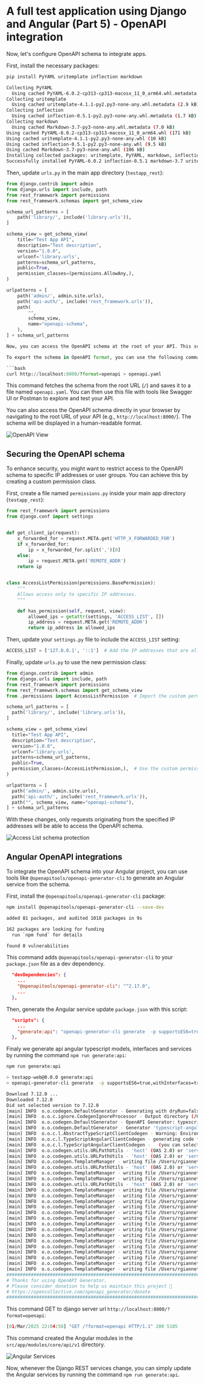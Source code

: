 # A full test application using Django and Angular (Part 5) - OpenAPI integration

Now, let's configure OpenAPI schema to integrate apps.

First, install the necessary packages:

```bash
pip install PyYAML uritemplate inflection markdown

Collecting PyYAML
  Using cached PyYAML-6.0.2-cp313-cp313-macosx_11_0_arm64.whl.metadata (2.1 kB)
Collecting uritemplate
  Using cached uritemplate-4.1.1-py2.py3-none-any.whl.metadata (2.9 kB)
Collecting inflection
  Using cached inflection-0.5.1-py2.py3-none-any.whl.metadata (1.7 kB)
Collecting markdown
  Using cached Markdown-3.7-py3-none-any.whl.metadata (7.0 kB)
Using cached PyYAML-6.0.2-cp313-cp313-macosx_11_0_arm64.whl (171 kB)
Using cached uritemplate-4.1.1-py2.py3-none-any.whl (10 kB)
Using cached inflection-0.5.1-py2.py3-none-any.whl (9.5 kB)
Using cached Markdown-3.7-py3-none-any.whl (106 kB)
Installing collected packages: uritemplate, PyYAML, markdown, inflection
Successfully installed PyYAML-6.0.2 inflection-0.5.1 markdown-3.7 uritemplate-4.1.1
```

Then, update `urls.py` in the main app directory (`testapp_rest`):

````python
from django.contrib import admin
from django.urls import include, path
from rest_framework import permissions
from rest_framework.schemas import get_schema_view

schema_url_patterns = [
    path('library/', include('library.urls')),
]

schema_view = get_schema_view(
    title="Test App API",
    description="Test description",
    version="1.0.0",
    urlconf='library.urls',
    patterns=schema_url_patterns,
    public=True,
    permission_classes=(permissions.AllowAny,),
)

urlpatterns = [
    path('admin/', admin.site.urls),
    path('api-auth/', include('rest_framework.urls')),
    path(
        "",
        schema_view,
        name="openapi-schema",
    ),
] + schema_url_patterns

Now, you can access the OpenAPI schema at the root of your API. This schema describes all available endpoints and data structures.

To export the schema in OpenAPI format, you can use the following command:

```bash
curl http://localhost:8000/?format=openapi > openapi.yaml
````

This command fetches the schema from the root URL (`/`) and saves it to a file named `openapi.yaml`. You can then use this file with tools like Swagger UI or Postman to explore and test your API.

You can also access the OpenAPI schema directly in your browser by navigating to the root URL of your API (e.g., `http://localhost:8000/`). The schema will be displayed in a human-readable format.

![OpenAPI View](/docs/images/part5_1.png)

## Securing the OpenAPI schema

To enhance security, you might want to restrict access to the OpenAPI schema to specific IP addresses or user groups. You can achieve this by creating a custom permission class.

First, create a file named `permissions.py` inside your main app directory (`testapp_rest`):

```python
from rest_framework import permissions
from django.conf import settings


def get_client_ip(request):
    x_forwarded_for = request.META.get('HTTP_X_FORWARDED_FOR')
    if x_forwarded_for:
        ip = x_forwarded_for.split(',')[0]
    else:
        ip = request.META.get('REMOTE_ADDR')
    return ip


class AccessListPermission(permissions.BasePermission):
    """
    Allows access only to specific IP addresses.
    """

    def has_permission(self, request, view):
        allowed_ips = getattr(settings, 'ACCESS_LIST', [])
        ip_address = request.META.get('REMOTE_ADDR')
        return ip_address in allowed_ips
```

Then, update your `settings.py` file to include the `ACCESS_LIST` setting:

```python
ACCESS_LIST = ['127.0.0.1', '::1']  # Add the IP addresses that are allowed to access the schema
```

Finally, update `urls.py` to use the new permission class:

```python
from django.contrib import admin
from django.urls import include, path
from rest_framework import permissions
from rest_framework.schemas import get_schema_view
from .permissions import AccessListPermission  # Import the custom permission

schema_url_patterns = [
  path('library/', include('library.urls')),
]

schema_view = get_schema_view(
  title="Test App API",
  description="Test description",
  version="1.0.0",
  urlconf='library.urls',
  patterns=schema_url_patterns,
  public=True,
  permission_classes=(AccessListPermission,),  # Use the custom permission
)

urlpatterns = [
  path('admin/', admin.site.urls),
  path('api-auth/', include('rest_framework.urls')),
  path("", schema_view, name="openapi-schema"),
] + schema_url_patterns
```

With these changes, only requests originating from the specified IP addresses will be able to access the OpenAPI schema.

![Access List schema protection](/docs/images/part5_2.png)

## Angular OpenAPI integrations

To integrate the OpenAPI schema into your Angular project, you can use tools like `@openapitools/openapi-generator-cli` to generate an Angular service from the schema.

First, install the `@openapitools/openapi-generator-cli` package:

```bash
npm install @openapitools/openapi-generator-cli --save-dev

added 81 packages, and audited 1018 packages in 9s

162 packages are looking for funding
  run `npm fund` for details

found 0 vulnerabilities
```

This command adds `@openapitools/openapi-generator-cli` to your `package.json` file as a dev dependency.

```json
  "devDependencies": {
    ...
    "@openapitools/openapi-generator-cli": "^2.17.0",
    ...
  },
```

Then, generate the Angular service update `package.json` with this script:

```json
  "scripts": {
    ...
    "generate:api": "openapi-generator-cli generate  -p supportsES6=true,withInterfaces=true,useSingleRequestParameter=true -i http://127.0.0.1:8000/?format=openapi -g typescript-angular -o src/app/modules/core/api/v1"
  },
```

Finaly we generate api angular typescript models, interfaces and services by running the command `npm run generate:api`:

```bash
npm run generate:api

> testapp-web@0.0.0 generate:api
> openapi-generator-cli generate  -p supportsES6=true,withInterfaces=true,useSingleRequestParameter=true -i http://127.0.0.1:8000/?format=openapi -g typescript-angular -o src/app/modules/core/api/v1

Download 7.12.0 ...
Downloaded 7.12.0
Did set selected version to 7.12.0
[main] INFO  o.o.codegen.DefaultGenerator - Generating with dryRun=false
[main] INFO  o.o.c.ignore.CodegenIgnoreProcessor - Output directory (/Users/rgiannetto/Developer/TestApp/testapp_web/src/app/modules/core/api/v1) does not exist, or is inaccessible. No file (.openapi-generator-ignore) will be evaluated.
[main] INFO  o.o.codegen.DefaultGenerator - OpenAPI Generator: typescript-angular (client)
[main] INFO  o.o.codegen.DefaultGenerator - Generator 'typescript-angular' is considered stable.
[main] INFO  o.o.c.l.AbstractTypeScriptClientCodegen - Warning: Environment variable 'TS_POST_PROCESS_FILE' is set but file post-processing is not enabled. To enable file post-processing, 'enablePostProcessFile' must be set to `true` (--enable-post-process-file for CLI).
[main] INFO  o.o.c.l.TypeScriptAngularClientCodegen - generating code for Angular 19.0.0 ...
[main] INFO  o.o.c.l.TypeScriptAngularClientCodegen -   (you can select the angular version by setting the additionalProperties (--additional-properties in CLI) ngVersion)
[main] INFO  o.o.codegen.utils.URLPathUtils - 'host' (OAS 2.0) or 'servers' (OAS 3.0) not defined in the spec. Default to [http://localhost] for server URL [http://localhost/]
[main] INFO  o.o.codegen.utils.URLPathUtils - 'host' (OAS 2.0) or 'servers' (OAS 3.0) not defined in the spec. Default to [http://localhost] for server URL [http://localhost/]
[main] INFO  o.o.codegen.TemplateManager - writing file /Users/rgiannetto/Developer/TestApp/testapp_web/src/app/modules/core/api/v1/model/./book.ts
[main] INFO  o.o.codegen.utils.URLPathUtils - 'host' (OAS 2.0) or 'servers' (OAS 3.0) not defined in the spec. Default to [http://localhost] for server URL [http://localhost/]
[main] INFO  o.o.codegen.TemplateManager - writing file /Users/rgiannetto/Developer/TestApp/testapp_web/src/app/modules/core/api/v1/api/library.service.ts
[main] INFO  o.o.codegen.TemplateManager - writing file /Users/rgiannetto/Developer/TestApp/testapp_web/src/app/modules/core/api/v1/api/library.serviceInterface.ts
[main] INFO  o.o.codegen.utils.URLPathUtils - 'host' (OAS 2.0) or 'servers' (OAS 3.0) not defined in the spec. Default to [http://localhost] for server URL [http://localhost/]
[main] INFO  o.o.codegen.TemplateManager - writing file /Users/rgiannetto/Developer/TestApp/testapp_web/src/app/modules/core/api/v1/model/models.ts
[main] INFO  o.o.codegen.TemplateManager - writing file /Users/rgiannetto/Developer/TestApp/testapp_web/src/app/modules/core/api/v1/api/api.ts
[main] INFO  o.o.codegen.TemplateManager - writing file /Users/rgiannetto/Developer/TestApp/testapp_web/src/app/modules/core/api/v1/index.ts
[main] INFO  o.o.codegen.TemplateManager - writing file /Users/rgiannetto/Developer/TestApp/testapp_web/src/app/modules/core/api/v1/api.module.ts
[main] INFO  o.o.codegen.TemplateManager - writing file /Users/rgiannetto/Developer/TestApp/testapp_web/src/app/modules/core/api/v1/configuration.ts
[main] INFO  o.o.codegen.TemplateManager - writing file /Users/rgiannetto/Developer/TestApp/testapp_web/src/app/modules/core/api/v1/api.base.service.ts
[main] INFO  o.o.codegen.TemplateManager - writing file /Users/rgiannetto/Developer/TestApp/testapp_web/src/app/modules/core/api/v1/variables.ts
[main] INFO  o.o.codegen.TemplateManager - writing file /Users/rgiannetto/Developer/TestApp/testapp_web/src/app/modules/core/api/v1/encoder.ts
[main] INFO  o.o.codegen.TemplateManager - writing file /Users/rgiannetto/Developer/TestApp/testapp_web/src/app/modules/core/api/v1/param.ts
[main] INFO  o.o.codegen.TemplateManager - writing file /Users/rgiannetto/Developer/TestApp/testapp_web/src/app/modules/core/api/v1/.gitignore
[main] INFO  o.o.codegen.TemplateManager - writing file /Users/rgiannetto/Developer/TestApp/testapp_web/src/app/modules/core/api/v1/git_push.sh
[main] INFO  o.o.codegen.TemplateManager - writing file /Users/rgiannetto/Developer/TestApp/testapp_web/src/app/modules/core/api/v1/README.md
[main] INFO  o.o.codegen.TemplateManager - writing file /Users/rgiannetto/Developer/TestApp/testapp_web/src/app/modules/core/api/v1/.openapi-generator-ignore
[main] INFO  o.o.codegen.TemplateManager - writing file /Users/rgiannetto/Developer/TestApp/testapp_web/src/app/modules/core/api/v1/.openapi-generator/VERSION
[main] INFO  o.o.codegen.TemplateManager - writing file /Users/rgiannetto/Developer/TestApp/testapp_web/src/app/modules/core/api/v1/.openapi-generator/FILES
################################################################################
# Thanks for using OpenAPI Generator.                                          #
# Please consider donation to help us maintain this project 🙏                 #
# https://opencollective.com/openapi_generator/donate                          #
################################################################################
```

This command GET to django server url `http://localhost:8000/?format=openapi`:

```python
[01/Mar/2025 22:04:58] "GET /?format=openapi HTTP/1.1" 200 5105
```

This command created the Angular modules in the `src/app/modules/core/api/v1` directory.

![Angular Services](/docs/images/part5_3.png)

Now, whenever the Django REST services change, you can simply update the Angular services by running the command `npm run generate:api`.
